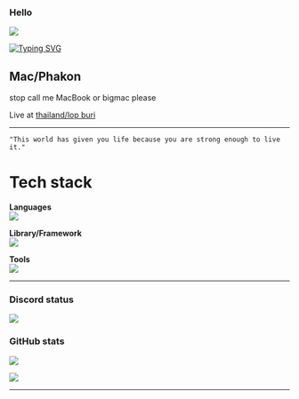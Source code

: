 ### Hello
![](https://komarev.com/ghpvc/?username=Meikouuu&label=Sussy%20profile%20views&color=ff69b4&style=flat)

[![Typing SVG](https://readme-typing-svg.demolab.com?font=Ubuntu&duration=6000&pause=100&color=FD57FF&background=FFFFFF00&multiline=true&repeat=false&width=435&lines=Hello+I'm+Mac)]()

## Mac/Phakon


stop call me MacBook or bigmac please 


Live at [thailand/lop buri](https://www.google.com/maps/place/14.79808,100.65397)<br>

---


```
"This world has given you life because you are strong enough to live it."

```


# **Tech stack**

**Languages**<br>
![](https://skillicons.dev/icons?i=js,py,css,html&theme=dark)



**Library/Framework**<br>
![](https://skillicons.dev/icons?i=flask,vue&theme=dark)



**Tools**<br>
![](https://skillicons.dev/icons?i=git,nginx,vim&theme=dark)





---

### Discord status
![](https://lanyard.cnrad.dev/api/829156179803504670?theme=dark&borderRadius=35px&idleMessage=??&bg=93159e)



### GitHub stats
![](https://github-readme-stats.vercel.app/api?username=Meikouuu&show_icons=true&theme=jolly&count_private=true)

![](https://github-readme-stats.vercel.app/api/top-langs/?username=Meikouuu&theme=tokyonight&hide_border=false&include_all_commits=true&count_private=false&layout=compact)

---










